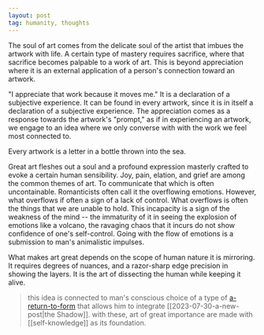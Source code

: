 ```yaml
---
layout: post
tag: humanity, thoughts
---
```

The soul of art comes from the delicate soul of the artist that imbues the artwork with life. A certain type of mastery requires sacrifice, where that sacrifice becomes palpable to a work of art. This is beyond appreciation where it is an external application of a person's connection toward an artwork. 

"I appreciate that work because it moves me." It is a declaration of a subjective experience. It can be found in every artwork, since it is in itself a declaration of a subjective experience. The appreciation comes as a response towards the artwork's "prompt," as if in experiencing an artwork, we engage to an idea where we only converse with with the work we feel most connected to.

Every artwork is a letter in a bottle thrown into the sea. 

Great art fleshes out a soul and a profound expression masterly crafted to evoke a certain human sensibility. Joy, pain, elation, and grief are among the common themes of art. To communicate that which is often uncontainable. Romanticists often call it the overflowing emotions. However, what overflows if often a sign of a lack of control. What overflows is often the things that we are unable to hold. This incapacity is a sign of the weakness of the mind -- the immaturity of it in seeing the explosion of emotions like a volcano, the ravaging chaos that it incurs do not show confidence of one's self-control. Going with the flow of emotions is a submission to man's animalistic impulses. 

What makes art great depends on the scope of human nature it is mirroring. It requires degrees of nuances, and a razor-sharp edge precision in showing the layers. It is the art of dissecting the human while keeping it alive.

> this idea is connected to man's conscious choice of a type of [a-return-to-form](a-return-to-form.md) that allows him to integrate [[2023-07-30-a-new-post|the Shadow]]. with these, art of great importance are made with [[self-knowledge]] as its foundation.